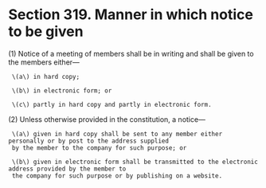 # Section 319. Manner in which notice to be given

\(1\) Notice of a meeting of members shall be in writing and shall be given to the members either—

     \(a\) in hard copy;

     \(b\) in electronic form; or

     \(c\) partly in hard copy and partly in electronic form.

\(2\) Unless otherwise provided in the constitution, a notice—

     \(a\) given in hard copy shall be sent to any member either personally or by post to the address supplied  
     by the member to the company for such purpose; or

     \(b\) given in electronic form shall be transmitted to the electronic address provided by the member to  
     the company for such purpose or by publishing on a website.

